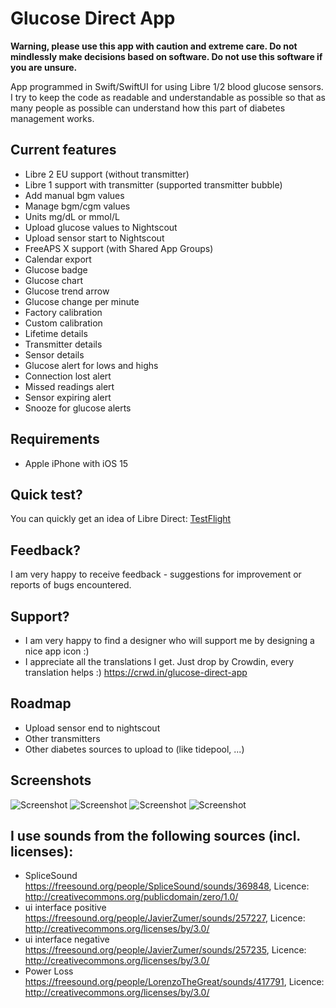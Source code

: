 # Glucose Direct App

**Warning, please use this app with caution and extreme care. Do not mindlessly make decisions based on software. Do not use this software if you are unsure.**

App programmed in Swift/SwiftUI for using Libre 1/2 blood glucose sensors. I try to keep the code as readable and understandable as possible so that as many people as possible can understand how this part of diabetes management works.

## Current features
- Libre 2 EU support (without transmitter)
- Libre 1 support with transmitter (supported transmitter bubble)
- Add manual bgm values
- Manage bgm/cgm values
- Units mg/dL or mmol/L
- Upload glucose values to Nightscout
- Upload sensor start to Nightscout
- FreeAPS X support (with Shared App Groups)
- Calendar export
- Glucose badge
- Glucose chart
- Glucose trend arrow
- Glucose change per minute
- Factory calibration
- Custom calibration
- Lifetime details
- Transmitter details
- Sensor details
- Glucose alert for lows and highs
- Connection lost alert
- Missed readings alert
- Sensor expiring alert
- Snooze for glucose alerts

## Requirements
- Apple iPhone with iOS 15

## Quick test?
You can quickly get an idea of Libre Direct: [TestFlight](https://testflight.apple.com/join/dWDt5Wme)

## Feedback?
I am very happy to receive feedback - suggestions for improvement or reports of bugs encountered.

## Support?
- I am very happy to find a designer who will support me by designing a nice app icon :)
- I appreciate all the translations I get. Just drop by Crowdin, every translation helps :) https://crwd.in/glucose-direct-app

## Roadmap
- Upload sensor end to nightscout
- Other transmitters
- Other diabetes sources to upload to (like tidepool, ...)

## Screenshots
![Screenshot](/Screenshots/overview.png?raw=true)
![Screenshot](/Screenshots/list.png?raw=true)
![Screenshot](/Screenshots/calibrations.png?raw=true)
![Screenshot](/Screenshots/settings.png?raw=true)

## I use sounds from the following sources (incl. licenses):
- SpliceSound https://freesound.org/people/SpliceSound/sounds/369848, Licence: http://creativecommons.org/publicdomain/zero/1.0/
- ui interface positive https://freesound.org/people/JavierZumer/sounds/257227, Licence: http://creativecommons.org/licenses/by/3.0/
- ui interface negative https://freesound.org/people/JavierZumer/sounds/257235, Licence: http://creativecommons.org/licenses/by/3.0/
- Power Loss https://freesound.org/people/LorenzoTheGreat/sounds/417791, Licence: http://creativecommons.org/licenses/by/3.0/

